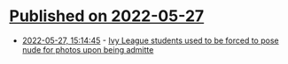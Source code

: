 # [Published on 2022-05-27](index.md)

* [2022-05-27, 15:14:45](https://news.ycombinator.com/item?id=31530552) - [Ivy League students used to be forced to pose nude for photos upon being admitte](https://old.reddit.com/r/ApplyingToCollege/comments/uyqw2l/ivy_league_students_used_to_be_forced_to_pose/)
